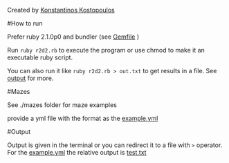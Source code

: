 Created by [Konstantinos Kostopoulos](https://github.com/kostopoulos)

#How to run

Prefer ruby 2.1.0p0 and bundler (see [Gemfile](https://github.com/kostopoulos/r2d2/blob/master/Gemfile) )

Run `ruby r2d2.rb` to execute the program or use chmod to make it an executable ruby script.

You can also run it like `ruby r2d2.rb > out.txt` to get results in a file. See [output](https://github.com/kostopoulos/r2d2/blob/master/README.md#output) for more.



#Mazes

See ./mazes folder for maze examples

provide a yml file with the format as the [example.yml](https://github.com/kostopoulos/r2d2/blob/master/mazes/example.yml)

#Output

Output is given in the terminal or you can redirect it to a file with `>` operator. For the [example.yml](https://github.com/kostopoulos/r2d2/blob/master/mazes/example.yml)
the relative output is [test.txt](https://github.com/kostopoulos/r2d2/blob/master/results/test.txt)




